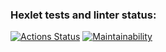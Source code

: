 ### Hexlet tests and linter status:
[![Actions Status](https://github.com/VladikSmith/qa-auto-engineer-javascript-project-44/actions/workflows/hexlet-check.yml/badge.svg)](https://github.com/VladikSmith/qa-auto-engineer-javascript-project-44/actions)
[![Maintainability](https://api.codeclimate.com/v1/badges/8df11b4e6076c01d2ad1/maintainability)](https://codeclimate.com/github/VladikSmith/qa-auto-engineer-javascript-project-44/maintainability)

